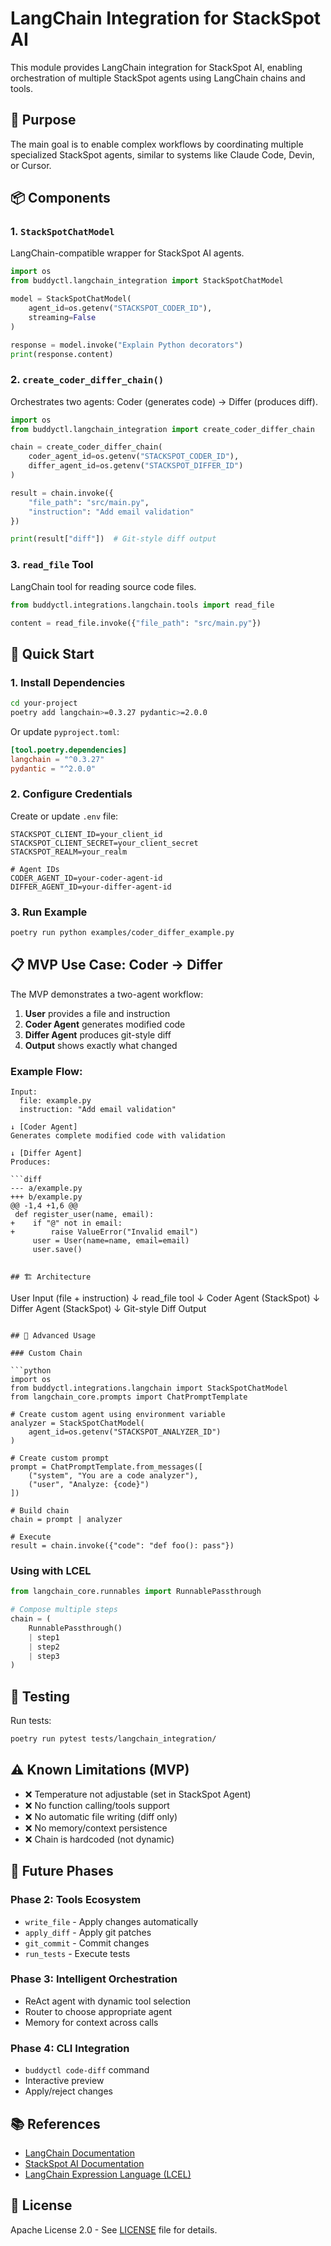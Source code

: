 # LangChain Integration for StackSpot AI

This module provides LangChain integration for StackSpot AI, enabling orchestration of multiple StackSpot agents using LangChain chains and tools.

## 🎯 Purpose

The main goal is to enable complex workflows by coordinating multiple specialized StackSpot agents, similar to systems like Claude Code, Devin, or Cursor.

## 📦 Components

### 1. `StackSpotChatModel`
LangChain-compatible wrapper for StackSpot AI agents.

```python
import os
from buddyctl.langchain_integration import StackSpotChatModel

model = StackSpotChatModel(
    agent_id=os.getenv("STACKSPOT_CODER_ID"),
    streaming=False
)

response = model.invoke("Explain Python decorators")
print(response.content)
```

### 2. `create_coder_differ_chain()`
Orchestrates two agents: Coder (generates code) → Differ (produces diff).

```python
import os
from buddyctl.langchain_integration import create_coder_differ_chain

chain = create_coder_differ_chain(
    coder_agent_id=os.getenv("STACKSPOT_CODER_ID"),
    differ_agent_id=os.getenv("STACKSPOT_DIFFER_ID")
)

result = chain.invoke({
    "file_path": "src/main.py",
    "instruction": "Add email validation"
})

print(result["diff"])  # Git-style diff output
```

### 3. `read_file` Tool
LangChain tool for reading source code files.

```python
from buddyctl.integrations.langchain.tools import read_file

content = read_file.invoke({"file_path": "src/main.py"})
```

## 🚀 Quick Start

### 1. Install Dependencies

```bash
cd your-project
poetry add langchain>=0.3.27 pydantic>=2.0.0
```

Or update `pyproject.toml`:
```toml
[tool.poetry.dependencies]
langchain = "^0.3.27"
pydantic = "^2.0.0"
```

### 2. Configure Credentials

Create or update `.env` file:
```env
STACKSPOT_CLIENT_ID=your_client_id
STACKSPOT_CLIENT_SECRET=your_client_secret
STACKSPOT_REALM=your_realm

# Agent IDs
CODER_AGENT_ID=your-coder-agent-id
DIFFER_AGENT_ID=your-differ-agent-id
```

### 3. Run Example

```bash
poetry run python examples/coder_differ_example.py
```

## 📋 MVP Use Case: Coder → Differ

The MVP demonstrates a two-agent workflow:

1. **User** provides a file and instruction
2. **Coder Agent** generates modified code
3. **Differ Agent** produces git-style diff
4. **Output** shows exactly what changed

### Example Flow:

```
Input:
  file: example.py
  instruction: "Add email validation"

↓ [Coder Agent]
Generates complete modified code with validation

↓ [Differ Agent]
Produces:

```diff
--- a/example.py
+++ b/example.py
@@ -1,4 +1,6 @@
 def register_user(name, email):
+    if "@" not in email:
+        raise ValueError("Invalid email")
     user = User(name=name, email=email)
     user.save()
```
```

## 🏗️ Architecture

```
User Input (file + instruction)
        ↓
   read_file tool
        ↓
   Coder Agent (StackSpot)
        ↓
   Differ Agent (StackSpot)
        ↓
   Git-style Diff Output
```

## 🔧 Advanced Usage

### Custom Chain

```python
import os
from buddyctl.integrations.langchain import StackSpotChatModel
from langchain_core.prompts import ChatPromptTemplate

# Create custom agent using environment variable
analyzer = StackSpotChatModel(
    agent_id=os.getenv("STACKSPOT_ANALYZER_ID")
)

# Create custom prompt
prompt = ChatPromptTemplate.from_messages([
    ("system", "You are a code analyzer"),
    ("user", "Analyze: {code}")
])

# Build chain
chain = prompt | analyzer

# Execute
result = chain.invoke({"code": "def foo(): pass"})
```

### Using with LCEL

```python
from langchain_core.runnables import RunnablePassthrough

# Compose multiple steps
chain = (
    RunnablePassthrough()
    | step1
    | step2
    | step3
)
```

## 🧪 Testing

Run tests:
```bash
poetry run pytest tests/langchain_integration/
```

## ⚠️ Known Limitations (MVP)

- ❌ Temperature not adjustable (set in StackSpot Agent)
- ❌ No function calling/tools support
- ❌ No automatic file writing (diff only)
- ❌ No memory/context persistence
- ❌ Chain is hardcoded (not dynamic)

## 🔮 Future Phases

### Phase 2: Tools Ecosystem
- `write_file` - Apply changes automatically
- `apply_diff` - Apply git patches
- `git_commit` - Commit changes
- `run_tests` - Execute tests

### Phase 3: Intelligent Orchestration
- ReAct agent with dynamic tool selection
- Router to choose appropriate agent
- Memory for context across calls

### Phase 4: CLI Integration
- `buddyctl code-diff` command
- Interactive preview
- Apply/reject changes

## 📚 References

- [LangChain Documentation](https://python.langchain.com/)
- [StackSpot AI Documentation](https://ai.stackspot.com/docs/)
- [LangChain Expression Language (LCEL)](https://python.langchain.com/docs/expression_language/)

## 📄 License

Apache License 2.0 - See [LICENSE](../LICENSE) file for details.